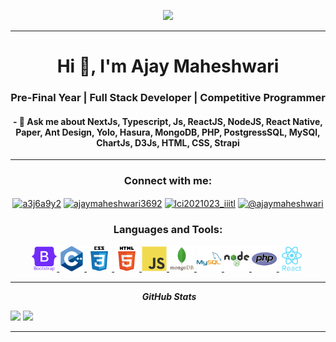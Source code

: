 <p align="center">
  <img src="https://github.com/thompsonemerson/thompsonemerson/raw/master/cover-thompson.png" height="200"/>
</p>

<hr>
<h1 align="center">Hi 👋, I'm Ajay Maheshwari  <!-- <img src="https://raw.githubusercontent.com/ABSphreak/ABSphreak/master/gifs/Hi.gif" width="30px"> </h1>  -->
<h3 align="center"> Pre-Final Year | Full Stack Developer | Competitive Programmer </h3>


  <h4 align="center"> - 💬 Ask me about NextJs, Typescript, Js, ReactJS, NodeJS, React Native, Paper, Ant Design, Yolo, Hasura, MongoDB, PHP, PostgressSQL, MySQl, ChartJs, D3Js, HTML, CSS, Strapi </h4>

<hr>

<h3 align="center">Connect with me:</h3>
<p align="center">
<a href="https://www.codechef.com/users/hello_ajay23" target="blank"><img align="center" src="https://img.icons8.com/color/480/codechef.png" alt="a3j6a9y2" height="30" width="40" /></a>
<a href="https://codeforces.com/profile/ajaymaheshwari3692" target="blank"><img align="center" src="https://raw.githubusercontent.com/rahuldkjain/github-profile-readme-generator/master/src/images/icons/Social/codeforces.svg" alt="ajaymaheshwari3692" height="30" width="40" /></a>
<a href="https://www.leetcode.com/unknown_ajay" target="blank"><img align="center" src="https://raw.githubusercontent.com/rahuldkjain/github-profile-readme-generator/master/src/images/icons/Social/leet-code.svg" alt="lci2021023_iiitl" height="30" width="40" /></a>
<a href="https://www.hackerearth.com/@ajaymaheshwari" target="blank"><img align="center" src="https://encrypted-tbn0.gstatic.com/images?q=tbn:ANd9GcS8XoiZ_CNoHj2OAMkEtp-8Y7EESwRv7QdvB75CHuhkiA&s" alt="@ajaymaheshwari" height="30" width="40" /></a>
</p>

<h3 align="center">Languages and Tools:</h3>
<p align="center"> <a href="https://getbootstrap.com" target="_blank" rel="noreferrer"> <img src="https://raw.githubusercontent.com/devicons/devicon/master/icons/bootstrap/bootstrap-plain-wordmark.svg" alt="bootstrap" width="40" height="40"/> </a> <a href="https://www.w3schools.com/cpp/" target="_blank" rel="noreferrer"> <img src="https://raw.githubusercontent.com/devicons/devicon/master/icons/cplusplus/cplusplus-original.svg" alt="cplusplus" width="40" height="40"/> </a> <a href="https://www.w3schools.com/css/" target="_blank" rel="noreferrer"> <img src="https://raw.githubusercontent.com/devicons/devicon/master/icons/css3/css3-original-wordmark.svg" alt="css3" width="40" height="40"/> </a> <a href="https://www.w3.org/html/" target="_blank" rel="noreferrer"> <img src="https://raw.githubusercontent.com/devicons/devicon/master/icons/html5/html5-original-wordmark.svg" alt="html5" width="40" height="40"/> </a> <a href="https://developer.mozilla.org/en-US/docs/Web/JavaScript" target="_blank" rel="noreferrer"> <img src="https://raw.githubusercontent.com/devicons/devicon/master/icons/javascript/javascript-original.svg" alt="javascript" width="40" height="40"/> </a> <a href="https://www.mongodb.com/" target="_blank" rel="noreferrer"> <img src="https://raw.githubusercontent.com/devicons/devicon/master/icons/mongodb/mongodb-original-wordmark.svg" alt="mongodb" width="40" height="40"/> </a> <a href="https://www.mysql.com/" target="_blank" rel="noreferrer"> <img src="https://raw.githubusercontent.com/devicons/devicon/master/icons/mysql/mysql-original-wordmark.svg" alt="mysql" width="40" height="40"/> </a> <a href="https://nodejs.org" target="_blank" rel="noreferrer"> <img src="https://raw.githubusercontent.com/devicons/devicon/master/icons/nodejs/nodejs-original-wordmark.svg" alt="nodejs" width="40" height="40"/> </a> <a href="https://www.php.net" target="_blank" rel="noreferrer"> <img src="https://raw.githubusercontent.com/devicons/devicon/master/icons/php/php-original.svg" alt="php" width="40" height="40"/> </a> <a href="https://reactjs.org/" target="_blank" rel="noreferrer"> <img src="https://raw.githubusercontent.com/devicons/devicon/master/icons/react/react-original-wordmark.svg" alt="react" width="40" height="40"/> </a> </p>


<p align="center">
  <hr>

  <p align="center">
 <!-- <img src="https://media.giphy.com/media/8UHRm5oY4k4FDxq5QG/giphy.gif" width="30px" alt="GitHub-Status"/> -->
 &nbsp;<i><b>GitHub Stats</b></i>
 <!-- <img src="https://media.giphy.com/media/8UHRm5oY4k4FDxq5QG/giphy.gif" width="30px" alt="GitHub-Status" style="margin: 3px;"/> -->
 </p>

<img width="49%" src="https://github-readme-stats.vercel.app/api?username=AjayMaheshwari23&show_icons=true&theme=gruvbox&hide_border=true" />&nbsp;<img width="49%" src="https://github-readme-streak-stats.herokuapp.com/?user=AjayMaheshwari23&theme=gruvbox&hide_border=true" />

<hr>
